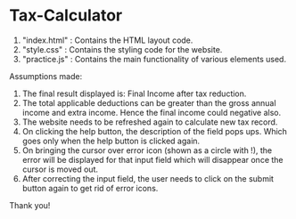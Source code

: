 # Tax-Calculator
1. "index.html" : Contains the HTML layout code.
2. "style.css" : Contains the styling code for the website.
3. "practice.js" : Contains the main functionality of various elements used.

Assumptions made:
1. The final result displayed is:
     Final Income after tax reduction.
2. The total applicable deductions can be greater than the gross annual income and extra income. Hence the final income could negative also.
3. The website needs to be refreshed again to calculate new tax record.
4. On clicking the help button, the description of the field pops ups. Which goes only when the help button is clicked again.
5. On bringing the cursor over error icon (shown as a circle with !), the error will be displayed for that input field which will disappear once the cursor is moved out.
6. After correcting the input field, the user needs to click on the submit button again to get rid of error icons.

Thank you!

